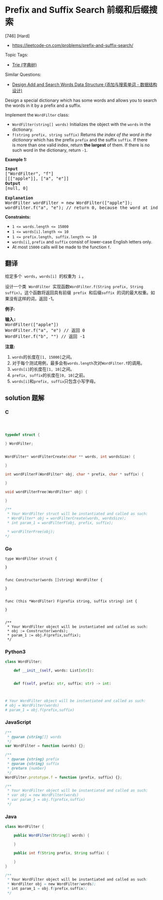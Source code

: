 # Prefix and Suffix Search 前缀和后缀搜索

[746] [Hard]

- https://leetcode-cn.com/problems/prefix-and-suffix-search/

Topic Tags:

- [Trie (字典树)](https://leetcode-cn.com/tag/trie/)

Similar Questions:

- [Design Add and Search Words Data Structure (添加与搜索单词 - 数据结构设计)](https://leetcode-cn.com/problems/design-add-and-search-words-data-structure/)

Design a special dictionary which has some words and allows you to search the words in it by a prefix and a suffix.

Implement the `WordFilter` class:

- `WordFilter(string[] words)` Initializes the object with the `words` in the dictionary.
- `f(string prefix, string suffix)` Returns _the index of the word in the dictionary_ which has the prefix `prefix` and the suffix `suffix`. If there is more than one valid index, return **the largest** of them. If there is no such word in the dictionary, return `-1`.

**Example 1:**

<pre><strong>Input</strong>
["WordFilter", "f"]
[[["apple"]], ["a", "e"]]
<strong>Output</strong>
[null, 0]

<strong>Explanation</strong>
WordFilter wordFilter = new WordFilter(["apple"]);
wordFilter.f("a", "e"); // return 0, because the word at index 0 has prefix = "a" and suffix = 'e".
</pre>

**Constraints:**

- `1 <= words.length <= 15000`
- `1 <= words[i].length <= 10`
- `1 <= prefix.length, suffix.length <= 10`
- `words[i]`, `prefix` and `suffix` consist of lower-case English letters only.
- At most `15000` calls will be made to the function `f`.

## 翻译

给定多个  `words`，`words[i]`  的权重为  `i` 。

设计一个类  `WordFilter`  实现函数`WordFilter.f(String prefix, String suffix)`。这个函数将返回具有前缀  `prefix`  和后缀`suffix`  的词的最大权重。如果没有这样的词，返回 -1。

**例子:**

<pre><strong>输入:</strong>
WordFilter(["apple"])
WordFilter.f("a", "e") // 返回 0
WordFilter.f("b", "") // 返回 -1
</pre>

**注意:**

1.  `words`的长度在`[1, 15000]`之间。
2.  对于每个测试用例，最多会有`words.length`次对`WordFilter.f`的调用。
3.  `words[i]`的长度在`[1, 10]`之间。
4.  `prefix, suffix`的长度在`[0, 10]`之前。
5.  `words[i]`和`prefix, suffix`只包含小写字母。

## solution 题解

### C

```c



typedef struct {

} WordFilter;


WordFilter* wordFilterCreate(char ** words, int wordsSize) {

}

int wordFilterF(WordFilter* obj, char * prefix, char * suffix) {

}

void wordFilterFree(WordFilter* obj) {

}

/**
 * Your WordFilter struct will be instantiated and called as such:
 * WordFilter* obj = wordFilterCreate(words, wordsSize);
 * int param_1 = wordFilterF(obj, prefix, suffix);

 * wordFilterFree(obj);
*/
```

### Go

```golang
type WordFilter struct {

}


func Constructor(words []string) WordFilter {

}


func (this *WordFilter) F(prefix string, suffix string) int {

}


/**
 * Your WordFilter object will be instantiated and called as such:
 * obj := Constructor(words);
 * param_1 := obj.F(prefix,suffix);
 */
```

### Python3

```python
class WordFilter:

    def __init__(self, words: List[str]):


    def f(self, prefix: str, suffix: str) -> int:



# Your WordFilter object will be instantiated and called as such:
# obj = WordFilter(words)
# param_1 = obj.f(prefix,suffix)
```

### JavaScript

```javascript
/**
 * @param {string[]} words
 */
var WordFilter = function (words) {};

/**
 * @param {string} prefix
 * @param {string} suffix
 * @return {number}
 */
WordFilter.prototype.f = function (prefix, suffix) {};

/**
 * Your WordFilter object will be instantiated and called as such:
 * var obj = new WordFilter(words)
 * var param_1 = obj.f(prefix,suffix)
 */
```

### Java

```java
class WordFilter {

    public WordFilter(String[] words) {

    }

    public int f(String prefix, String suffix) {

    }
}

/**
 * Your WordFilter object will be instantiated and called as such:
 * WordFilter obj = new WordFilter(words);
 * int param_1 = obj.f(prefix,suffix);
 */
```
